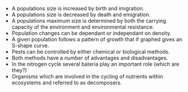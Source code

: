 - A populations size is increased by birth and imigration.
- A populations size is decreased by death and emigration.
- A populations maximum size is determined by both the carrying capacity of the environment and environmental resistance.
- Population changes can be dependant or independant on density.
- A given population follows a pattern of growth that if graphed gives an S-shape curve.
- Pests can be controlled by either chemical or biological methods.
- Both methods have a number of advantages and disadvantages.
- In the nitrogen cycle several bateria play an important role (which are they?)
- Organisms which are involved in the cycling of nutrients within ecosystems and referred to as decomposers.
